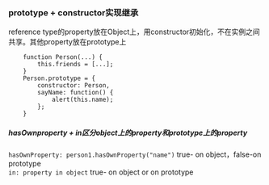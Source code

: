 ### prototype + constructor实现继承  
reference type的property放在Object上，用constructor初始化，不在实例之间共享。其他property放在prototype上  
```
	function Person(...) {
		this.friends = [...];
	}
	Person.prototype = {
		constructor: Person,
		sayName: function() {
			alert(this.name);
		};
	}
```   
##### hasOwnproperty + in区分object上的property和prototype上的property  
```hasOwnProperty: person1.hasOwnProperty("name")``` true- on object，false-on prototype   
```in: property in object``` true- on object or on prototype   

